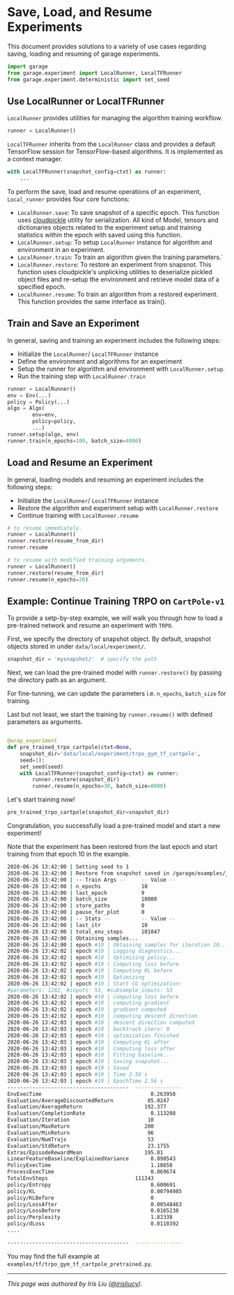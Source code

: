 # Save, Load, and Resume Experiments

This document provides solutions to a variety of use cases
regarding saving, loading and resuming of garage experiments.

```python
import garage
from garage.experiment import LocalRunner, LocalTFRunner
from garage.experiment.deterministic import set_seed
```

## Use LocalRunner or LocalTFRunner

`LocalRunner` provides utilities for managing the algorithm training workflow.

```Python
runner = LocalRunner()
```

`LocalTFRunner` inherits from the `LocalRunner` class and provides
a default TensorFlow session for TensorFlow-based algorithms. It is implemented
as a context manager.

```Python
with LocalTFRunner(snapshot_config=ctxt) as runner:
    ...
```

To perform the save, load and resume operations of
an experiment, `Local_runner` provides four core functions:

- `LocalRunner.save`: To save snapshot of a specific epoch.
    This function uses [cloudpickle](https://github.com/cloudpipe/cloudpickle)
    utility for serialization. All kind of Model, tensors and dictionaries
    objects related to the experiment setup and training statistics
    within the epoch with saved using this function.
- `LocalRunner.setup`: To setup `LocalRunner` instance for
    algorithm and environment in an experiment.
- `LocalRunner.train`: To train an algorithm given the training
    parameters.`
- `LocalRunner.restore`: To restore an experiment from snapsnot.
    This function uses cloudpickle's unplicking utilities to deserialize
    pickled object files and re-setup the environment and retrieve model
    data of a specified epoch.
- `LocalRunner.resume`: To train an algorithm from a restored
    experiment. This function provides the same interface as train().

## Train and Save an Experiment

In general, saving and training an experiment includes the following steps:

- Initialize the `LocalRunner`/ `LocalTFRunner` instance
- Define the environment and algorithms for an experiment
- Setup the runner for algorithm and environment with `LocalRunner.setup`.
- Run the training step with `LocalRunner.train`

```Python
runner = LocalRunner()
env = Env(...)
policy = Policy(...)
algo = Algo(
        env=env,
        policy=policy,
        ...)
runner.setup(algo, env)
runner.train(n_epochs=100, batch_size=4000)
```

## Load and Resume an Experiment

In general, loading models and resuming an experiment includes
 the following steps:

- Initialize the `LocalRunner`/ `LocalTFRunner` instance
- Restore the algorithm and experiment setup with `LocalRunner.restore`
- Continue training with `LocalRunner.resume`

```Python
# to resume immediately.
runner = LocalRunner()
runner.restore(resume_from_dir)
runner.resume

# to resume with modified training arguments.
runner = LocalRunner()
runner.restore(resume_from_dir)
runner.resume(n_epochs=20)
```

## Example: Continue Training TRPO on `CartPole-v1`

To provide a setp-by-step example, we will walk you through how to load
a pre-trained network and resume an experiment with
`TRPO`.

First, we specify the directory of snapshot object. By default,
    snapshot objects stored in under `data/local/experiment/`.

```python
snapshot_dir = 'mysnapshot/'  # specify the path
```

Next, we can load the pre-trained model with `runner.restore()`
by passing the directory path as an argument.

For fine-tunning, we can update the parameters i.e.
`n_epochs`, `batch_size` for training.

Last but not least, we start the training by
`runner.resume()` with defined parameters as arguments.

```python

@wrap_experiment
def pre_trained_trpo_cartpole(ctxt=None,
    snapshot_dir='data/local/experiment/trpo_gym_tf_cartpole',
    seed=1):
    set_seed(seed)
    with LocalTFRunner(snapshot_config=ctxt) as runner:
        runner.restore(snapshot_dir)
        runner.resume(n_epochs=30, batch_size=8000)

```

Let's start training now!

```python
pre_trained_trpo_cartpole(snapshot_dir=snapshot_dir)
```

Congratulation, you successfully load a pre-trained model and
start a new experiment!

Note that the experiment has been restored from the last epoch
and start training from that epoch 10 in the example.

```bash
2020-06-26 13:42:00 | Setting seed to 1
2020-06-26 13:42:00 | Restore from snapshot saved in /garage/examples/jupyter/data
2020-06-26 13:42:00 | -- Train Args --     -- Value --
2020-06-26 13:42:00 | n_epochs             10
2020-06-26 13:42:00 | last_epoch           9
2020-06-26 13:42:00 | batch_size           10000
2020-06-26 13:42:00 | store_paths          0
2020-06-26 13:42:00 | pause_for_plot       0
2020-06-26 13:42:00 | -- Stats --          -- Value --
2020-06-26 13:42:00 | last_itr             10
2020-06-26 13:42:00 | total_env_steps      101047
2020-06-26 13:42:00 | Obtaining samples...
2020-06-26 13:42:00 | epoch #10 | Obtaining samples for iteration 10...
2020-06-26 13:42:02 | epoch #10 | Logging diagnostics...
2020-06-26 13:42:02 | epoch #10 | Optimizing policy...
2020-06-26 13:42:02 | epoch #10 | Computing loss before
2020-06-26 13:42:02 | epoch #10 | Computing KL before
2020-06-26 13:42:02 | epoch #10 | Optimizing
2020-06-26 13:42:02 | epoch #10 | Start CG optimization:
#parameters: 1282, #inputs: 53, #subsample_inputs: 53
2020-06-26 13:42:02 | epoch #10 | computing loss before
2020-06-26 13:42:02 | epoch #10 | computing gradient
2020-06-26 13:42:02 | epoch #10 | gradient computed
2020-06-26 13:42:02 | epoch #10 | computing descent direction
2020-06-26 13:42:03 | epoch #10 | descent direction computed
2020-06-26 13:42:03 | epoch #10 | backtrack iters: 0
2020-06-26 13:42:03 | epoch #10 | optimization finished
2020-06-26 13:42:03 | epoch #10 | Computing KL after
2020-06-26 13:42:03 | epoch #10 | Computing loss after
2020-06-26 13:42:03 | epoch #10 | Fitting baseline...
2020-06-26 13:42:03 | epoch #10 | Saving snapshot...
2020-06-26 13:42:03 | epoch #10 | Saved
2020-06-26 13:42:03 | epoch #10 | Time 2.56 s
2020-06-26 13:42:03 | epoch #10 | EpochTime 2.56 s
---------------------------------------  ---------------
EnvExecTime                                   0.263958
Evaluation/AverageDiscountedReturn           85.0247
Evaluation/AverageReturn                    192.377
Evaluation/CompletionRate                     0.113208
Evaluation/Iteration                         10
Evaluation/MaxReturn                        200
Evaluation/MinReturn                         96
Evaluation/NumTrajs                          53
Evaluation/StdReturn                         23.1755
Extras/EpisodeRewardMean                    195.81
LinearFeatureBaseline/ExplainedVariance       0.898543
PolicyExecTime                                1.18658
ProcessExecTime                               0.069674
TotalEnvSteps                            111243
policy/Entropy                                0.600691
policy/KL                                     0.00794985
policy/KLBefore                               0
policy/LossAfter                              0.00548463
policy/LossBefore                             0.0165238
policy/Perplexity                             1.82338
policy/dLoss                                  0.0110392
....

---------------------------------------  ---------------
```

You may find the full example at `examples/tf/trpo_gym_tf_cartpole_pretrained.py`.

----
*This page was authored by Iris Liu ([@irisliucy](https://github.com/irisliucy)).*
